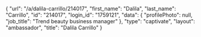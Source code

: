 {
    "url": "\/a\/dalila-carrillo\/214017",
    "first_name": "Dalila",
    "last_name": "Carrillo",
    "id": "214017",
    "login_id": "1759121",
    "data": {
        "profilePhoto": null,
        "job_title": "Trend beauty business manager"
    },
    "type": "captivate",
    "layout": "ambassador",
    "title": "Dalila Carrillo"
}